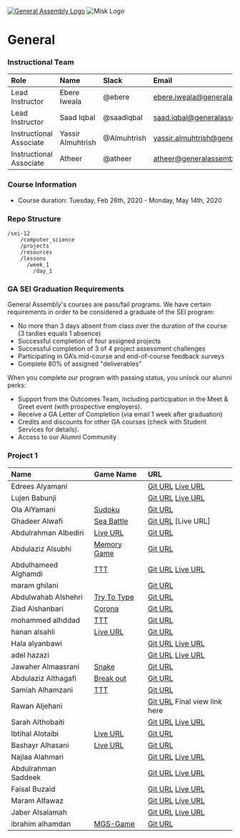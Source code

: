 [![General Assembly Logo](https://camo.githubusercontent.com/1a91b05b8f4d44b5bbfb83abac2b0996d8e26c92/687474703a2f2f692e696d6775722e636f6d2f6b6538555354712e706e67)](https://generalassemb.ly/education/web-development-immersive)
![Misk Logo](https://i.ibb.co/KmXhJbm/Webp-net-resizeimage-1.png)

# General


### Instructional Team

|Role        | Name            | Slack       | Email |
|:--         | :--             | :--         | :-- |
|Lead Instructor  | Ebere Iweala      | @ebere  | ebere.iweala@generalassemb.ly |
|Lead Instructor | Saad Iqbal | @saadiqbal | saad.iqbal@generalassemb.ly 
|Instructional Associate | Yassir Almuhtrish | @Almuhtrish | yassir.almuhtrish@generalassemb.ly |
|Instructional Associate | Atheer |  @atheer  | atheer@generalassemb.ly |

### Course Information

- Course duration: Tuesday, Feb 26th, 2020 - Monday, May 14th, 2020 

### Repo Structure

```
/sei-12
    /computer_science
    /projects
    /resources
    /lessons
      /week_1
        /day_1
```

### GA SEI Graduation Requirements

General Assembly's courses are pass/fail programs. We have certain requirements in order to be considered a graduate of the SEI program:

- No more than 3 days absent from class over the duration of the course (3 tardies equals 1 absence)
- Successful completion of four assigned projects
- Successful completion of 3 of 4 project assessment challenges
- Participating in GA’s mid-course and end-of-course feedback surveys
- Complete 80% of assigned "deliverables"

When you complete our program with passing status, you unlock our alumni perks:

- Support from the Outcomes Team, including participation in the Meet & Greet event (with prospective employers).
- Receive a GA Letter of Completion (via email 1 week after graduation)
- Credits and discounts for other GA courses (check with Student Services for details).
- Access to our Alumni Community


### Project 1
|Name       | Game Name            | URL    |
|:--         | :--             | :--         |
| Edrees Alyamani |	| [Git URL](https://git.generalassemb.ly/alyamaniedrees/Project_Prompt_1) [Live URL](https://pages.git.generalassemb.ly/alyamaniedrees/Project_Prompt_1/)|
|Lujen	Babunji ||	[Git URL](https://git.generalassemb.ly/lujenbabunji/Rock-Paper-Scissors) [Live URL](https://pages.git.generalassemb.ly/lujenbabunji/Rock-Paper-Scissors/)|
|Ola AlYamani| [Sudoku](https://pages.git.generalassemb.ly/OLA13/Sudoku---Ola/) |	[Git URL](https://git.generalassemb.ly/OLA13/Sudoku---Ola) | 
| Ghadeer	Alwafi |[Sea Battle](https://pages.git.generalassemb.ly/ghadeeralwafi/Sea-Battle-Game/)|	[Git URL](https://git.generalassemb.ly/ghadeeralwafi/Sea-Battle-Game)	[Live URL] |
| Abdulrahman	Albediri| [Live URL]()|	[Git URL](https://git.generalassemb.ly/Dhom98/Get-8)|
| Abdulaziz 	Alsubhi	| [Memory Game](https://pages.git.generalassemb.ly/Abdulaziz-Alsubhi-GA/Memory_Game/)| [Git URL](https://git.generalassemb.ly/Abdulaziz-Alsubhi-GA/Memory_Game)|
| Abdulhameed	Alghamdi| [TTT](https://pages.git.generalassemb.ly/maram1139/match_animal_game/)|	[Git URL](https://github.com/i7medo/TicTacToe)	[Live URL](https://i7medo.github.io/TicTacToe/)|
|maram	ghilani	|| [Git URL](https://git.generalassemb.ly/maram1139/match_animal_game)|
|Abdulwahab	Alshehri|[Try To Type](https://pages.git.generalassemb.ly/abdul2020/TRY_TO_TYPE-Game/)| [Git URL](https://git.generalassemb.ly/abdul2020/TRY_TO_TYPE-Game)	|
|Ziad	Alshanbari|	[Corona](https://git.generalassemb.ly/Zyzto/Corona_Invader)| [Git URL](https://pages.git.generalassemb.ly/Zyzto/Corona_Invader/)	|
|mohammed 	alhddad	|[TTT](https://alhaddad11.github.io/Tic-Tac-Toe/) |[Git URL](https://github.com/alhaddad11/Tic-Tac-Toe.git)	|
|hanan	alsahli	| [Live URL](https://pages.git.generalassemb.ly/hananalsahli02/my-new-project1/)|[Git URL](https://pages.git.generalassemb.ly/hananalsahli02/my-new-project1/)	|
|Hala 	alyanbawi|	| [Git URL](https://git.generalassemb.ly/Hala959/Project_Prompt_1)	[Live URL](https://pages.git.generalassemb.ly/Hala959/Project_Prompt_1/)|
|adel	hazazi|	| [Git URL](https://git.generalassemb.ly/adelHazazi/first-project-adel)	[Live URL](https://pages.git.generalassemb.ly/adelHazazi/first-project-adel/) |
|Jawaher	Almaasrani |[Snake]()|	[Git URL](https://git.generalassemb.ly/Jawaher-adil/pro1_jawaher.git)|	
Abdulaziz	Althagafi|[Break out](https://pages.git.generalassemb.ly/labdul2ziz/Breakout-Game/)|[Git URL](https://git.generalassemb.ly/labdul2ziz/Breakout-Game) |
Samiah	Alhamzani	|[TTT](https://pages.git.generalassemb.ly/SamiahAl/tic-tac-toe/)| [Git URL](https://git.generalassemb.ly/SamiahAl/tic-tac-toe)	|
Rawan	Aljehani	|| [Git URL](https://git.generalassemb.ly/xrounx/My-Game)	Final view link here|
Sarah	Althobaiti||	[Git URL](https://git.generalassemb.ly/Sarah96/Game)	[Live URL](https://pages.git.generalassemb.ly/Sarah96/Game/)|
|Ibtihal	Alotaibi |[Live URL](https://pages.git.generalassemb.ly/Ibtihal/My-game/)|	[Git URL](https://git.generalassemb.ly/Ibtihal/My-game)	|
|Bashayr 	Alhasani|[Live URL](https://bashayr-alhasani.github.io/Project-1-3072/)|	[Git URL](https://github.com/Bashayr-Alhasani/Project-1-3072)	|
|Najlaa	Alahmari||	[Git URL](https://git.generalassemb.ly/n2jlaa/crossword-game)	[Live URL](file:///C:/Users/o-m-y/sei/projects/Sudoku---Ola/index.html)|
|Abdulrahman	Saddeek	|| [Git URL](https://git.generalassemb.ly/Abdulrahman-S/Project_Prompt_1)	[Live URL](https://pages.git.generalassemb.ly/Abdulrahman-S/Project_Prompt_1/)|
|Faisal 	Buzaid ||	[Git URL](https://github.com/faisalbuzaid/presentation)	[Live URL](https://github.com/faisalbuzaid/presentation)|
|Maram	Alfawaz||	[Git URL](https://git.generalassemb.ly/Maram-Alfawaz/Kill-coronavirus-MaramAlfawaz)	[Live URL](https://pages.git.generalassemb.ly/Maram-Alfawaz/Kill-coronavirus-MaramAlfawaz/)|
|Jaber	Alsalamah||	[Git URL](https://git.generalassemb.ly/JaAlSaDev/Dream-Field)	[Live URL](https://pages.git.generalassemb.ly/JaAlSaDev/Dream-Field/)|
|ibrahim	alhamdan |[MGS-Game]((https://ibrahimvis.github.io/GAProject-MGS-Game/))| [Git URL](https://git.generalassemb.ly/ibrahimvis/Project_Prompt_1)	|

	


